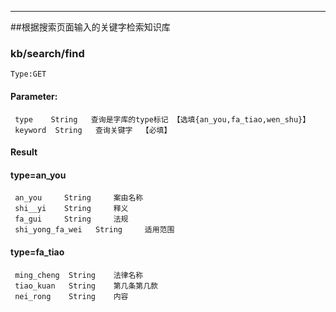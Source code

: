 ----
##根据搜索页面输入的关键字检索知识库
### kb/search/find
    Type:GET
#### Parameter:
     type    String   查询是字库的type标记 【选填{an_you,fa_tiao,wen_shu}】
     keyword  String   查询关键字  【必填】
#### Result
#### type=an_you
     an_you     String     案由名称
     shi__yi    String     释义
     fa_gui     String     法规
     shi_yong_fa_wei   String     适用范围
#### type=fa_tiao
     ming_cheng  String    法律名称
     tiao_kuan   String    第几条第几款
     nei_rong    String    内容
